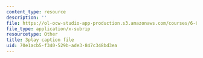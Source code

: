 ```yaml
---
content_type: resource
description: ''
file: https://ol-ocw-studio-app-production.s3.amazonaws.com/courses/6-004-computation-structures-spring-2017/70e1acb5f340529bade3847c348bd3ea_br3mu-IK9N8.vtt
file_type: application/x-subrip
resourcetype: Other
title: 3play caption file
uid: 70e1acb5-f340-529b-ade3-847c348bd3ea
---
```

